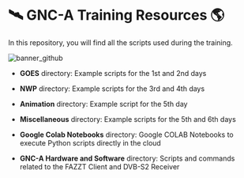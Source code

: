 # 🛰️ GNC-A Training Resources 🌎

In this repository, you will find all the scripts used during the training.

![banner_github](https://github.com/user-attachments/assets/7c88ba40-73a9-4af5-af78-177fc478fbdf)

- **GOES** directory: Example scripts for the 1st and 2nd days

- **NWP** directory: Example scripts for the 3rd and 4th days

- **Animation** directory: Example script for the 5th day

- **Miscellaneous** directory: Example scripts for the 5th and 6th days

- **Google Colab Notebooks** directory: Google COLAB Notebooks to execute Python scripts directly in the cloud

- **GNC-A Hardware and Software** directory: Scripts and commands related to the FAZZT Client and DVB-S2 Receiver
